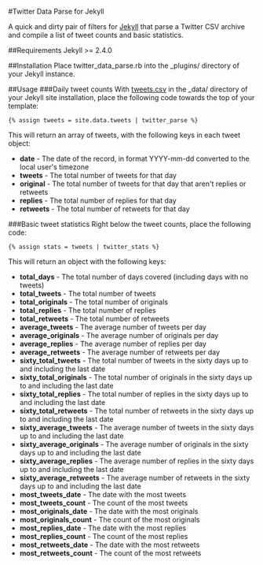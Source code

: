 #Twitter Data Parse for Jekyll

A quick and dirty pair of filters for [Jekyll](http://jekyllrb.com/) that parse a Twitter CSV archive and compile a list of tweet counts and basic statistics.

##Requirements
Jekyll >= 2.4.0

##Installation
Place twitter_data_parse.rb into the _plugins/ directory of your Jekyll instance.

##Usage
###Daily tweet counts
With [tweets.csv](https://support.twitter.com/articles/20170160-downloading-your-twitter-archive) in the _data/ directory of your Jekyll site installation, place the following code towards the top of your template:

    {% assign tweets = site.data.tweets | twitter_parse %}
    
This will return an array of tweets, with the following keys in each tweet object:

- **date** - The date of the record, in format YYYY-mm-dd converted to the local user's timezone
- **tweets** - The total number of tweets for that day
- **original** - The total number of tweets for that day that aren't replies or retweets
- **replies** - The total number of replies for that day
- **retweets** - The total number of retweets for that day

###Basic tweet statistics
Right below the tweet counts, place the following code:

    {% assign stats = tweets | twitter_stats %}

This will return an object with the following keys:

- **total_days** - The total number of days covered (including days with no tweets)
- **total_tweets** - The total number of tweets
- **total_originals** - The total number of originals
- **total_replies** - The total number of replies
- **total_retweets** - The total number of retweets
- **average_tweets** - The average number of tweets per day
- **average_originals** - The average number of originals per day
- **average_replies** - The average number of replies per day
- **average_retweets** - The average number of retweets per day
- **sixty_total_tweets** - The total number of tweets in the sixty days up to and including the last date
- **sixty_total_originals** - The total number of originals in the sixty days up to and including the last date
- **sixty_total_replies** - The total number of replies in the sixty days up to and including the last date
- **sixty_total_retweets** - The total number of retweets in the sixty days up to and including the last date
- **sixty_average_tweets** - The average number of tweets in the sixty days up to and including the last date
- **sixty_average_originals** - The average number of originals in the sixty days up to and including the last date
- **sixty_average_replies** - The average number of replies in the sixty days up to and including the last date
- **sixty_average_retweets** - The average number of retweets in the sixty days up to and including the last date
- **most_tweets_date** - The date with the most tweets
- **most_tweets_count** - The count of the most tweets
- **most_originals_date** - The date with the most originals
- **most_originals_count** - The count of the most originals
- **most_replies_date** - The date with the most replies
- **most_replies_count** - The count of the most replies
- **most_retweets_date** - The date with the most retweets
- **most_retweets_count** - The count of the most retweets